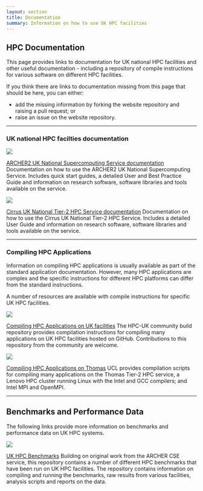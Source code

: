 ```yaml
---
layout: section
title: Documentation
summary: Information on how to use UK HPC facilities
---
```


## HPC Documentation

This page provides links to documentation for UK national HPC facilities
and other useful documentation - including a repository of compile instructions
for various software on different HPC facilities.

If you think there are links to documentation missing from this page that should
be here, you can either:

 - add the missing information by forking the website repository and raising a pull request; or
 - raise an issue on the website repository.


<hr />

### UK national HPC facilties documentation

<div class="row vertical-box">
  <div class="hidden-xs col-sm-4 align-middle">
    <a href="https://docs.archer2.ac.uk">
      <img src="{{ site.baseurl}}/logos/ARCHER2_logo.png" class="center-block img-responsive" />
    </a>
  </div>
  <div class="col-sm-8">
    <p>
      <a href="https://docs.archer2.ac.uk">ARCHER2 UK National Supercomputing Service documentation</a>
      Documentation on how to use the ARCHER2 UK National Supercomputing Service. Includes quick start
      guides, a detailed User and Best Practice Guide and information on research software, software
      libraries and tools available on the service.
    </p>
  </div>
</div>

<div class="row vertical-box">
  <div class="hidden-xs col-sm-4 align-middle">
    <a href="https://cirrus.readthedocs.io">
      <img src="{{ site.baseurl}}/logos/cirrus_PoweredbyEPCC.png" class="center-block img-responsive" />
    </a>
  </div>
  <div class="col-sm-8">
    <p>
      <a href="https://cirrus.readthedocs.io">Cirrus UK National Tier-2 HPC Service documentation</a>
      Documentation on how to use the Cirrus UK National Tier-2 HPC Service. Includes a detailed User
      Guide and information on research software, software libraries and tools available on the service.
    </p>
  </div>
</div>

<hr/>

### Compiling HPC Applications

Information on compiling HPC applications is usually available as
part of the standard application documentation. However, many 
HPC applications are complex and the specific instructions for 
different HPC platforms can differ from the standard instructions.

A number of resources are available with compile instructions for 
specific UK HPC facilities.

<div class="row vertical-box">
  <div class="hidden-xs col-sm-4 align-middle">
    <a href="https://github.com/hpc-uk/build-instructions">
      <img src="{{ site.baseurl}}/logos/hpcuk_logo_large.png" class="center-block img-responsive" />
    </a>
  </div>
  <div class="col-sm-8">
    <p>
      <a href="https://github.com/hpc-uk/build-instructions">Compiling HPC Applications on UK facilities</a>
      The HPC-UK community build repository provides compilation instructions for compiling
      many applications on UK HPC facilities hosted on GitHub. Contributions to this repository 
      from the community are welcome.
    </p>
  </div>
</div>

<div class="row vertical-box">
  <div class="hidden-xs col-sm-4 align-middle">
    <a href="https://github.com/UCL-RITS/rcps-buildscripts">
      <img src="{{ site.baseurl}}/logos/ucl_logo.png" class="center-block img-responsive" />
    </a>
  </div>
  <div class="col-sm-8">
    <p>
      <a href="https://github.com/UCL-RITS/rcps-buildscripts">Compiling HPC Applications on Thomas</a>
      UCL provides compilation scripts for compiling
      many applications on the Thomas Tier-2 HPC service, a Lenovo
      HPC cluster running Linux with the Intel and GCC compilers; and
      Intel MPI and OpenMPI.
    </p>
  </div>
</div>

<hr />

<h2>Benchmarks and Performance Data</h2>

<p>
The following links provide more information on benchmarks and performance
data on UK HPC systems.
</p>

<div class="row vertical-box">
  <div class="hidden-xs col-sm-4 align-middle">
    <a href="">
      <img src="{{ site.baseurl}}/logos/hpcuk_logo_large.png" class="center-block img-responsive" />
    </a>
  </div>
  <div class="col-sm-8">
    <p>
       <a href="https://github.com/hpc-uk/archer-benchmarks">UK HPC Benchmarks</a>
       Building on original work from the ARCHER CSE service, this repository contains a number of
       different HPC benchmarks that have been run on UK HPC facilities. The repository contains
       information on compiling and running the benchmarks, raw results from various facilities,
       analysis scripts and reports on the data.
    </p>
  </div>
</div>


